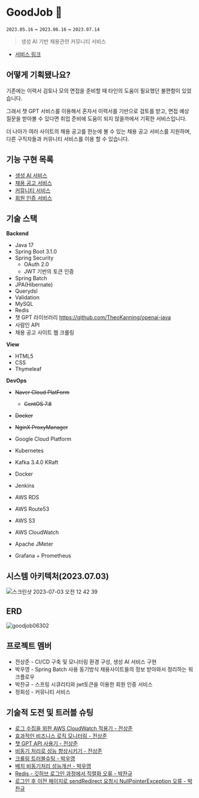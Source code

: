 # GoodJob 🤖
`2023.05.16` ~ `2023.06.16` ~ `2023.07.14`
> 생성 AI 기반 채용관련 커뮤니티 서비스

- [서비스 링크](https://waveofmymind.shop)

## 어떻게 기획됐나요?

기존에는 이력서 검토나 모의 면접을 준비할 때 타인의 도움이 필요했던 불편함이 있었습니다.

그래서 챗 GPT 서비스를 이용해서 혼자서 이력서를 기반으로 검토를 받고, 면접 예상 질문을 받아볼 수 있다면 취업 준비에 도움이 되지 않을까에서 기획한 서비스입니다.

더 나아가 여러 사이트의 채용 공고를 한눈에 볼 수 있는 채용 공고 서비스를 지원하며, 다른 구직자들과 커뮤니티 서비스를 이용 할 수 있습니다.

## 기능 구현 목록

- [생성 AI 서비스](https://quasar-safflower-616.notion.site/AI-43e104d648564e03be6a00a079566bdd?pvs=4)
- [채용 공고 서비스](https://quasar-safflower-616.notion.site/68e738ec880f4c26a2efa43fbdacdd72?pvs=4)
- [커뮤니티 서비스](https://quasar-safflower-616.notion.site/58cabee91b1e449885edebe3ac0e0f35?pvs=4)
- [회원 인증 서비스](https://quasar-safflower-616.notion.site/5681bfaac2634bbdb73920a3351d124d?pvs=4)

## 기술 스택

**Backend**
- Java 17
- Spring Boot 3.1.0
- Spring Security
    - OAuth 2.0
    - JWT 기반의 토큰 인증
- Spring Batch
- JPA(Hibernate)
- Querydsl
- Validation
- MySQL
- Redis
- 챗 GPT 라이브러리 https://github.com/TheoKanning/openai-java
- 사람인 API
- 채용 공고 사이트 웹 크롤링

**View**

- HTML5
- CSS
- Thymeleaf

**DevOps**


- ~~Naver Cloud PlatForm~~
  - ~~CentOS 7.8~~
- ~~Docker~~
- ~~NginX ProxyManager~~

- Google Cloud Platform
- Kubernetes
- Kafka 3.4.0 KRaft
- Docker
- Jenkins
- AWS RDS
- AWS Route53
- AWS S3
- AWS CloudWatch
- Apache JMeter
- Grafana + Prometheus

## 시스템 아키텍처(2023.07.03)

![스크린샷 2023-07-03 오전 12 42 39](https://github.com/waveofmymind/GoodJob/assets/93868431/8c8047a3-25f7-439f-a84b-70af4cf07b68)

## ERD

![goodjob06302](https://github.com/waveofmymind/GoodJob/assets/93868431/e698c43f-6f7d-40ab-bf2c-8b793be66194)

## 프로젝트 멤버

- 전상준 - CI/CD 구축 및 모니터링 환경 구성, 생성 AI 서비스 구현
- 박우영 - Spring Batch 사용 동기방식 채용사이트들의 정보 받아와서 정리하는 워크플로우
- 박찬규 - 스프링 시큐리티와 jwt토큰을 이용한 회원 인증 서비스
- 정회성 - 커뮤니티 서비스


## 기술적 도전 및 트러블 슈팅

- [로그 수집을 위한 AWS CloudWatch 적용기 - 전상준](https://waveofmymind.github.io/posts/aws-cloudwatch/)
- [효과적인 비즈니스 로직 모니터링 - 전상준](https://waveofmymind.github.io/posts/effective-monitoring/)
- [챗 GPT API 사용기 - 전상준](https://waveofmymind.github.io/posts/springboot+chatgpt/)
- [비동기 처리로 성능 향상시키기 - 전상준](https://waveofmymind.github.io/posts/async-processing/)
- [크롤링 트러블슈팅 - 박우영](https://velog.io/@wy9295/Java-%ED%81%AC%EB%A1%A4%EB%A7%81-%EC%97%90%EB%9F%AC%EB%AA%A8%EC%9D%8C)
- [배치 비동기처리 성능개선 - 박우영](https://velog.io/@wy9295/DB-Spring-Batch-%ED%99%9C%EC%9A%A9%ED%95%98%EC%97%AC-%EB%B3%91%EB%A0%AC%EC%B2%98%EB%A6%AC)
- [Redis - 깃허브 로그인 과정에서 직렬화 오류 - 박찬규](https://velog.io/@qmrma987/SpringBoot-JWT-Redis-%EC%82%AC%EC%9A%A9%EC%A4%91-%EA%B9%83%ED%97%88%EB%B8%8C-%EB%A1%9C%EA%B7%B8%EC%9D%B8-API-serializationfailedexception-%EC%B2%98%EB%A6%AC)
- [로그인 후 이전 페이지로 sendRedirect 요청시 NullPointerException 오류 - 박찬규](https://velog.io/@qmrma987/SpringBoot-Thymeleaf-JWT-Redis-%EC%82%AC%EC%9A%A9%EC%A4%91-sendRedirect-%EB%AC%B8%EC%A0%9C)







